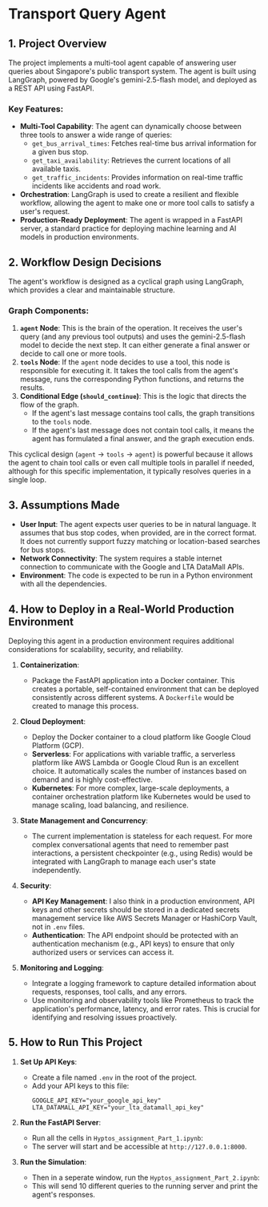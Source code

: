 # Transport Query Agent

## 1. Project Overview

The project implements a multi-tool agent capable of answering user queries about Singapore's public transport system. The agent is built using LangGraph, powered by Google's gemini-2.5-flash model, and deployed as a REST API using FastAPI.

### Key Features:

-   **Multi-Tool Capability**: The agent can dynamically choose between three tools to answer a wide range of queries:
    -   `get_bus_arrival_times`: Fetches real-time bus arrival information for a given bus stop.
    -   `get_taxi_availability`: Retrieves the current locations of all available taxis.
    -   `get_traffic_incidents`: Provides information on real-time traffic incidents like accidents and road work.
-   **Orchestration**: LangGraph is used to create a resilient and flexible workflow, allowing the agent to make one or more tool calls to satisfy a user's request.
-   **Production-Ready Deployment**: The agent is wrapped in a FastAPI server, a standard practice for deploying machine learning and AI models in production environments.

## 2. Workflow Design Decisions

The agent's workflow is designed as a cyclical graph using LangGraph, which provides a clear and maintainable structure.

### Graph Components:

1.  **`agent` Node**: This is the brain of the operation. It receives the user's query (and any previous tool outputs) and uses the gemini-2.5-flash model to decide the next step. It can either generate a final answer or decide to call one or more tools.
2.  **`tools` Node**: If the `agent` node decides to use a tool, this node is responsible for executing it. It takes the tool calls from the agent's message, runs the corresponding Python functions, and returns the results.
3.  **Conditional Edge (`should_continue`)**: This is the logic that directs the flow of the graph.
    -   If the agent's last message contains tool calls, the graph transitions to the `tools` node.
    -   If the agent's last message does not contain tool calls, it means the agent has formulated a final answer, and the graph execution ends.

This cyclical design (`agent` -> `tools` -> `agent`) is powerful because it allows the agent to chain tool calls or even call multiple tools in parallel if needed, although for this specific implementation, it typically resolves queries in a single loop.

## 3. Assumptions Made

-   **User Input**: The agent expects user queries to be in natural language. It assumes that bus stop codes, when provided, are in the correct format. It does not currently support fuzzy matching or location-based searches for bus stops.
-   **Network Connectivity**: The system requires a stable internet connection to communicate with the Google and LTA DataMall APIs.
-   **Environment**: The code is expected to be run in a Python environment with all the dependencies.

## 4. How to Deploy in a Real-World Production Environment

Deploying this agent in a production environment requires additional considerations for scalability, security, and reliability.

1.  **Containerization**:
    -   Package the FastAPI application into a Docker container. This creates a portable, self-contained environment that can be deployed consistently across different systems. A `Dockerfile` would be created to manage this process.

2.  **Cloud Deployment**:
    -   Deploy the Docker container to a cloud platform like Google Cloud Platform (GCP).
    -   **Serverless**: For applications with variable traffic, a serverless platform like AWS Lambda or Google Cloud Run is an excellent choice. It automatically scales the number of instances based on demand and is highly cost-effective.
    -   **Kubernetes**: For more complex, large-scale deployments, a container orchestration platform like Kubernetes would be used to manage scaling, load balancing, and resilience.

3.  **State Management and Concurrency**:
    -   The current implementation is stateless for each request. For more complex conversational agents that need to remember past interactions, a persistent checkpointer (e.g., using Redis) would be integrated with LangGraph to manage each user's state independently.

4.  **Security**:
    -   **API Key Management**: I also think in a production environment, API keys and other secrets should be stored in a dedicated secrets management service like AWS Secrets Manager or HashiCorp Vault, not in `.env` files.
    -   **Authentication**: The API endpoint should be protected with an authentication mechanism (e.g., API keys) to ensure that only authorized users or services can access it.

5.  **Monitoring and Logging**:
    -   Integrate a logging framework to capture detailed information about requests, responses, tool calls, and any errors.
    -   Use monitoring and observability tools like Prometheus to track the application's performance, latency, and error rates. This is crucial for identifying and resolving issues proactively.

## 5. How to Run This Project

1.  **Set Up API Keys**:
    -   Create a file named `.env` in the root of the project.
    -   Add your API keys to this file:
        ```
        GOOGLE_API_KEY="your_google_api_key"
        LTA_DATAMALL_API_KEY="your_lta_datamall_api_key"
        ```

2.  **Run the FastAPI Server**:
    -   Run all the cells in `Hyptos_assignment_Part_1.ipynb`:
    -   The server will start and be accessible at `http://127.0.0.1:8000`.

3.  **Run the Simulation**:
    -   Then in a seperate window, run the `Hyptos_assignment_Part_2.ipynb`:
    -   This will send 10 different queries to the running server and print the agent's responses.